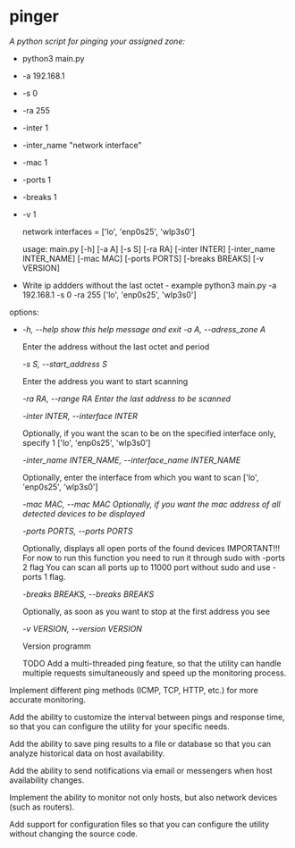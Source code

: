 # pinger

*A python script for pinging your assigned zone:*

 - python3 main.py 
 - -a 192.168.1 
 - -s 0 
 - -ra 255 
 - -inter 1 
 - -inter_name "network interface" 
 - -mac 1 
 - -ports 1
 - -breaks 1 
 - -v 1
   
   network interfaces = ['lo', 'enp0s25', 'wlp3s0']
   
   usage: main.py [-h] [-a A] [-s S] [-ra RA] [-inter INTER]
   [-inter_name INTER_NAME] [-mac MAC] [-ports PORTS] [-breaks BREAKS]
   [-v VERSION]
 - Write ip addders without the last octet - example python3 main.py
   -a 192.168.1 -s 0 -ra 255 ['lo', 'enp0s25', 'wlp3s0']

options:

 - *-h, --help show this help message and exit
   -a A, --adress_zone A*
   
   Enter the address without the last octet and period
   
   *-s S, --start_address S*
   
   Enter the address you want to start scanning
   
   *-ra RA, --range RA Enter the last address to be scanned*
   
   *-inter INTER, --interface INTER*
   
   Optionally, if you want the scan to be on the specified interface
   only, specify 1 ['lo', 'enp0s25', 'wlp3s0']
   
   *-inter_name INTER_NAME, --interface_name INTER_NAME*
   
   Optionally, enter the interface from which you want to scan ['lo',
   'enp0s25', 'wlp3s0']
   
   *-mac MAC, --mac MAC Optionally, if you want the mac address of all detected devices to be displayed*
   
   *-ports PORTS, --ports PORTS*
   
   Optionally, displays all open ports of the found devices
  IMPORTANT!!! For now to run this function you need to run it through sudo with -ports 2 flag 
  You can scan all ports up to 11000 port without sudo and use -ports 1 flag.

   
   *-breaks BREAKS, --breaks BREAKS*
   
   Optionally, as soon as you want to stop at the first address you see
   
   *-v VERSION, --version VERSION*
   
   Version programm
   
   TODO
Add a multi-threaded ping feature, so that the utility can handle multiple requests simultaneously and speed up the monitoring process.

Implement different ping methods (ICMP, TCP, HTTP, etc.) for more accurate monitoring.

Add the ability to customize the interval between pings and response time, so that you can configure the utility for your specific needs.

Add the ability to save ping results to a file or database so that you can analyze historical data on host availability.

Add the ability to send notifications via email or messengers when host availability changes.

Implement the ability to monitor not only hosts, but also network devices (such as routers).

Add support for configuration files so that you can configure the utility without changing the source code.
